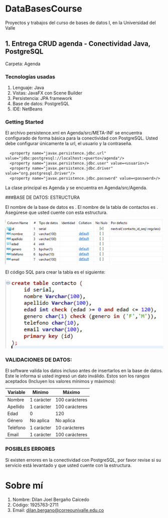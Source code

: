 # DataBasesCourse
Proyectos y trabajos del curso de bases de datos I, en la Universidad del Valle 

## 1. Entrega CRUD agenda - Conectividad Java, PostgreSQL
Carpeta: Agenda
### Tecnologías usadas 
1. Lenguaje: Java 
2. Vistas: JavaFX con Scene Builder
3. Persistencia: JPA framework
4. Base de datos: PostgreSQL
5. IDE: NetBeans

### Getting Started 

El archivo persistence.xml en Agenda/src/META-INF se encuentra configurado de forma básica para la conectividad con PostgreSQL. Usted debe configurar únicamente la url,
el usuario y la contraseña.

      <property name="javax.persistence.jdbc.url" value="jdbc:postgresql://localhost:<puerto>/agenda"/>
      <property name="javax.persistence.jdbc.user" value=<usuario>/>
      <property name="javax.persistence.jdbc.driver" value="org.postgresql.Driver"/>
      <property name="javax.persistence.jdbc.password" value=<password>/>

La clase principal es Agenda y se encuentra en Agenda/src/Agenda.

###BASE DE DATOS: ESTRUCTURA

El nombre de la base de datos es <agenda>. El nombre de la tabla de contactos es <contacto>. Asegúrese que usted cuente con esta estructura.
<p align="center">
  <img src="https://github.com/DylanJo2002/DataBasesCourse/blob/main/Imagenes/Agenda/Estructura%20tabla%20contacto.PNG" width="1000" title="hover text">    
</p>
El código SQL para crear la tabla es el siguiente:
<p align="center">
  <img src="https://github.com/DylanJo2002/DataBasesCourse/blob/main/Imagenes/Agenda/create%20table%20contacto.PNG" width="1000" title="hover text">    
</p>  
     
### VALIDACIONES DE DATOS: 
El software valida los datos incluso antes de insertarlos en la base de datos. Este le informa si usted ingresó un dato inválido. Estos son los rangos aceptados (Incluyen       los valores mínimos y máximos):
      
Variable     | Minimo        | Máximo
------------ | ------------- | -------------
Nombre | 1 carácter | 100 carácteres
Apellido | 1 carácter | 100 carácteres
Edad | 0 | 120
Género | No aplica | No aplica
Teléfono | 1 carácter | 10 carácteres
Email | 1 carácter | 100 carácteres
      
### POSIBLES ERRORES
Si existen errores en la conectividad con PostgreSQL, por favor revise si su servicio está levantado y que usted cuente con la estructura.
      
# Sobre mí
1. Nombre: Dilan Joel Bergaño Caicedo
2. Código: 1925763-2711
3. Email: dilan.bergano@correounivalle.edu.co
